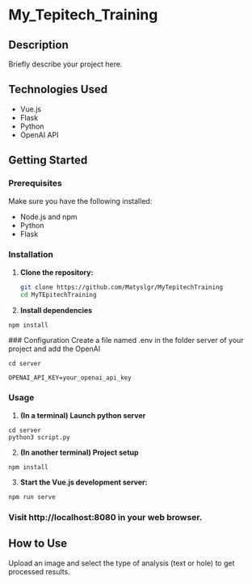 # My_Tepitech_Training

## Description
Briefly describe your project here.

## Technologies Used

- Vue.js
- Flask
- Python
- OpenAI API

## Getting Started

### Prerequisites

Make sure you have the following installed:

- Node.js and npm
- Python
- Flask

### Installation

1. **Clone the repository:**

   ```bash
   git clone https://github.com/Matyslgr/MyTepitechTraining
   cd MyTEpitechTraining
   ```
2. **Install dependencies**
```
npm install
```

### Configuration
Create a file named .env in the folder server of your project and add the OpenAI
```
cd server
```
```
OPENAI_API_KEY=your_openai_api_key
```

### Usage
1. **(In a terminal) Launch python server**
```
cd server
python3 script.py
```
2. **(In another terminal) Project setup**
```
npm install
```

3. **Start the Vue.js development server:**
```
npm run serve
```
### Visit http://localhost:8080 in your web browser.

## How to Use
Upload an image and select the type of analysis (text or hole) to get processed results.
